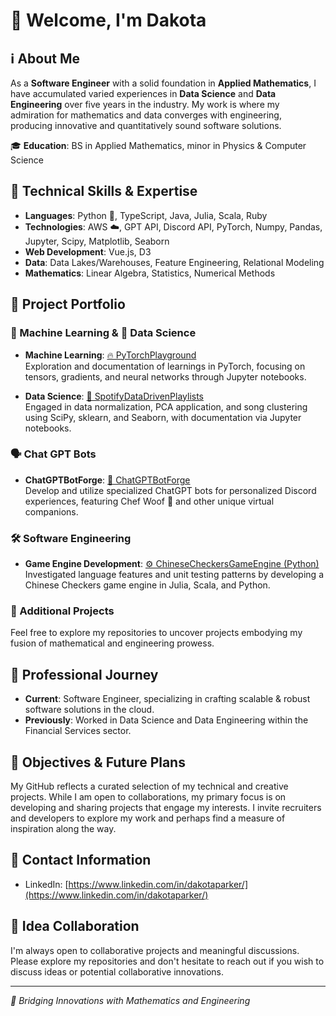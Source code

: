 # 🙌 Welcome, I'm Dakota

## ℹ️ About Me
As a **Software Engineer** with a solid foundation in **Applied Mathematics**, I have accumulated varied experiences in **Data Science** and **Data Engineering** over five years in the industry. My work is where my admiration for mathematics and data converges with engineering, producing innovative and quantitatively sound software solutions.

🎓 **Education**: BS in Applied Mathematics, minor in Physics & Computer Science

## 🧠 Technical Skills & Expertise

- **Languages**: Python 🐍, TypeScript, Java, Julia, Scala, Ruby
- **Technologies**: AWS ☁️, GPT API, Discord API, PyTorch, Numpy, Pandas, Jupyter, Scipy, Matplotlib, Seaborn
- **Web Development**: Vue.js, D3
- **Data**: Data Lakes/Warehouses, Feature Engineering, Relational Modeling
- **Mathematics**: Linear Algebra, Statistics, Numerical Methods

## 📂 Project Portfolio

### 🧠 Machine Learning & 🔎 Data Science

- **Machine Learning**: [🔥 PyTorchPlayground](https://github.com/dakotacolorado/PyTorchPlayground)  
  Exploration and documentation of learnings in PyTorch, focusing on tensors, gradients, and neural networks through Jupyter notebooks.

- **Data Science**: [🎵 SpotifyDataDrivenPlaylists](https://github.com/dakotacolorado/SpotifyDataDrivenPlaylists)  
  Engaged in data normalization, PCA application, and song clustering using SciPy, sklearn, and Seaborn, with documentation via Jupyter notebooks.

### 🗣️ Chat GPT Bots

- **ChatGPTBotForge**: [🤖 ChatGPTBotForge](https://github.com/dakotacolorado/ChatGPTBotForge)  
  Develop and utilize specialized ChatGPT bots for personalized Discord experiences, featuring Chef Woof 🍗 and other unique virtual companions.

### 🛠️ Software Engineering

- **Game Engine Development**: [⚙️ ChineseCheckersGameEngine (Python)](https://github.com/dakotacolorado/ChineseCheckersGameEngine)  
  Investigated language features and unit testing patterns by developing a Chinese Checkers game engine in Julia, Scala, and Python.

### 🎲 Additional Projects

Feel free to explore my repositories to uncover projects embodying my fusion of mathematical and engineering prowess.

## 🏢 Professional Journey

- **Current**: Software Engineer, specializing in crafting scalable & robust software solutions in the cloud.
- **Previously**: Worked in Data Science and Data Engineering within the Financial Services sector.

## 🎯 Objectives & Future Plans

My GitHub reflects a curated selection of my technical and creative projects. While I am open to collaborations, my primary focus is on developing and sharing projects that engage my interests. I invite recruiters and developers to explore my work and perhaps find a measure of inspiration along the way.

## 📧 Contact Information

- LinkedIn: [https://www.linkedin.com/in/dakotaparker/](https://www.linkedin.com/in/dakotaparker/)

## 🤝 Idea Collaboration

I'm always open to collaborative projects and meaningful discussions. Please explore my repositories and don't hesitate to reach out if you wish to discuss ideas or potential collaborative innovations.

---

_🚀 Bridging Innovations with Mathematics and Engineering_
